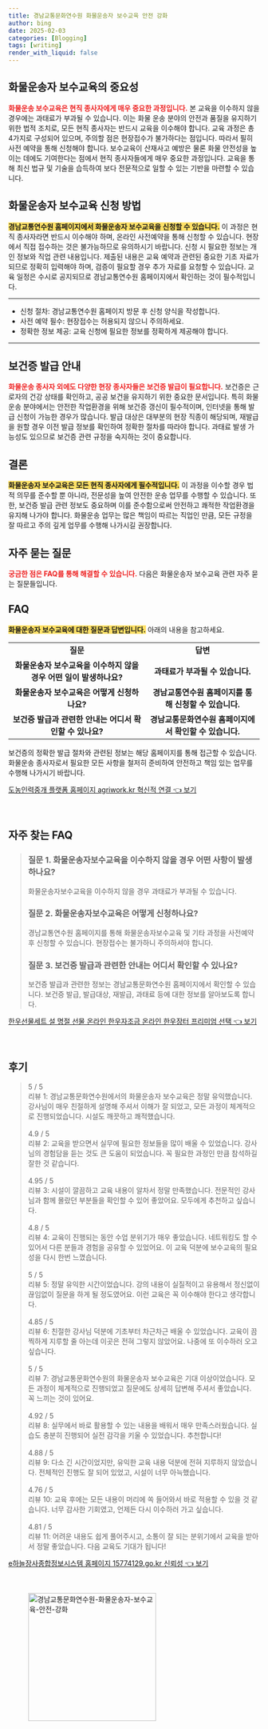 ```yaml
---
title: 경남교통문화연수원 화물운송자 보수교육 안전 강화
author: bing
date: 2025-02-03
categories: [Blogging]
tags: [writing]
render_with_liquid: false
---
```



<h2 id='화물운송자_보수교육의_중요성'>화물운송자 보수교육의 중요성</h2>

<p><b><span style="color: #ee2323;">화물운송 보수교육은 현직 종사자에게 매우 중요한 과정입니다.</span></b> 본 교육을 이수하지 않을 경우에는 과태료가 부과될 수 있습니다. 이는 화물 운송 분야의 안전과 품질을 유지하기 위한 법적 조치로, 모든 현직 종사자는 반드시 교육을 이수해야 합니다. 교육 과정은 총 4가지로 구성되어 있으며, 주의할 점은 현장접수가 불가하다는 점입니다. 따라서 필히 사전 예약을 통해 신청해야 합니다. 보수교육이 산재사고 예방은 물론 화물 안전성을 높이는 데에도 기여한다는 점에서 현직 종사자들에게 매우 중요한 과정입니다. 교육을 통해 최신 법규 및 기술을 습득하여 보다 전문적으로 일할 수 있는 기반을 마련할 수 있습니다.</p>

<h2 id='신청_방법'>화물운송자 보수교육 신청 방법</h2>

<p><b><span style="background-color: #ffe066;">경남교통연수원 홈페이지에서 화물운송자 보수교육을 신청할 수 있습니다.</span></b> 이 과정은 현직 종사자라면 반드시 이수해야 하며, 온라인 사전예약을 통해 신청할 수 있습니다. 현장에서 직접 접수하는 것은 불가능하므로 유의하시기 바랍니다. 신청 시 필요한 정보는 개인 정보와 직업 관련 내용입니다. 제출된 내용은 교육 예약과 관련된 중요한 기초 자료가 되므로 정확히 입력해야 하며, 검증이 필요할 경우 추가 자료를 요청할 수 있습니다. 교육 일정은 수시로 공지되므로 경남교통연수원 홈페이지에서 확인하는 것이 필수적입니다.</p>

<hr />

<ul>
    <li>신청 절차: 경남교통연수원 홈페이지 방문 후 신청 양식을 작성합니다.</li>
    <li>사전 예약 필수: 현장접수는 허용되지 않으니 주의하세요.</li>
    <li>정확한 정보 제공: 교육 신청에 필요한 정보를 정확하게 제공해야 합니다.</li>
</ul>

<hr />

<h2 id='보건증_발급_안내'>보건증 발급 안내</h2>

<p><b><span style="color: #ee2323;">화물운송 종사자 외에도 다양한 현장 종사자들은 보건증 발급이 필요합니다.</span></b> 보건증은 근로자의 건강 상태를 확인하고, 공공 보건을 유지하기 위한 중요한 문서입니다. 특히 화물운송 분야에서는 안전한 작업환경을 위해 보건증 갱신이 필수적이며, 인터넷을 통해 발급 신청이 가능한 경우가 많습니다. 발급 대상은 대부분의 현장 직종이 해당되며, 재발급을 원할 경우 이전 발급 정보를 확인하여 정확한 절차를 따라야 합니다. 과태료 발생 가능성도 있으므로 보건증 관련 규정을 숙지하는 것이 중요합니다.</p>

<h2 id='결론'>결론</h2>

<p><b><span style="background-color: #ffe066;">화물운송자 보수교육은 모든 현직 종사자에게 필수적입니다.</span></b> 이 과정을 이수할 경우 법적 의무를 준수할 뿐 아니라, 전문성을 높여 안전한 운송 업무를 수행할 수 있습니다. 또한, 보건증 발급 관련 정보도 중요하며 이를 준수함으로써 안전하고 쾌적한 작업환경을 유지해 나가야 합니다. 화물운송 업무는 많은 책임이 따르는 직업인 만큼, 모든 규정을 잘 따르고 주의 깊게 업무를 수행해 나가시길 권장합니다.</p>

<h2 id='자주_묻는_질문'>자주 묻는 질문</h2>

<p><b><span style="color: #ee2323;">궁금한 점은 FAQ를 통해 해결할 수 있습니다.</span></b> 다음은 화물운송자 보수교육 관련 자주 묻는 질문들입니다.</p>

<h2 id='FAQ'>FAQ</h2>

<p><b><span style="background-color: #ffe066;">화물운송자 보수교육에 대한 질문과 답변입니다.</span></b> 아래의 내용을 참고하세요.</p>

<table>
    <tr>
        <td style="text-align: center; height: 17px;"><b>질문</b></td>
        <td style="text-align: center; height: 17px;"><b>답변</b></td>
    </tr>
    <tr>
        <td style="text-align: center; height: 17px;"><b>화물운송자 보수교육을 이수하지 않을 경우 어떤 일이 발생하나요?</b></td>
        <td style="text-align: center; height: 17px;"><b>과태료가 부과될 수 있습니다.</b></td>
    </tr>
    <tr>
        <td style="text-align: center; height: 17px;"><b>화물운송자 보수교육은 어떻게 신청하나요?</b></td>
        <td style="text-align: center; height: 17px;"><b>경남교통연수원 홈페이지를 통해 신청할 수 있습니다.</b></td>
    </tr>
    <tr>
        <td style="text-align: center; height: 17px;"><b>보건증 발급과 관련한 안내는 어디서 확인할 수 있나요?</b></td>
        <td style="text-align: center; height: 17px;"><b>경남교통문화연수원 홈페이지에서 확인할 수 있습니다.</b></td>
    </tr>
</table>

<p>보건증의 정확한 발급 절차와 관련된 정보는 해당 홈페이지를 통해 접근할 수 있습니다. 화물운송 종사자로서 필요한 모든 사항을 철저히 준비하여 안전하고 책임 있는 업무를 수행해 나가시기 바랍니다.</p>


<p><a class="click-button" title="도농인력중개 플랫폼 홈페이지 agriwork.kr 혁신적 연결" href="https://somered.github.io/posts/%EB%8F%84%EB%86%8D%EC%9D%B8%EB%A0%A5%EC%A4%91%EA%B0%9C-%ED%94%8C%EB%9E%AB%ED%8F%BC-%ED%99%88%ED%8E%98%EC%9D%B4%EC%A7%80-agriwork.kr-%ED%98%81%EC%8B%A0%EC%A0%81-%EC%97%B0%EA%B2%B0/" rel="dofollow">도농인력중개 플랫폼 홈페이지 agriwork.kr 혁신적 연결 👈 보기</a></p><br>
<h2 id='자주_찾는_FAQ'>자주 찾는 FAQ</h2>
<div itemscope="" itemtype="https://schema.org/FAQPage"> 
<blockquote> 
<div itemscope="" itemprop="mainEntity" itemtype="https://schema.org/Question"> 
<h3 itemprop="name">질문 1. 화물운송자보수교육을 이수하지 않을 경우 어떤 사항이 발생하나요?</h3> 
<div itemscope="" itemprop="acceptedAnswer" itemtype="https://schema.org/Answer"> 
<span itemprop="text"> 
<p>화물운송자보수교육을 이수하지 않을 경우 과태료가 부과될 수 있습니다.</p> 
</span> 
</div> 
</div> 

<div itemscope="" itemprop="mainEntity" itemtype="https://schema.org/Question"> 
<h3 itemprop="name">질문 2. 화물운송자보수교육은 어떻게 신청하나요?</h3> 
<div itemscope="" itemprop="acceptedAnswer" itemtype="https://schema.org/Answer"> 
<span itemprop="text"> 
<p>경남교통연수원 홈페이지를 통해 화물운송자보수교육 및 기타 과정을 사전예약 후 신청할 수 있습니다. 현장접수는 불가하니 주의하셔야 합니다.</p> 
</span> 
</div> 
</div> 

<div itemscope="" itemprop="mainEntity" itemtype="https://schema.org/Question"> 
<h3 itemprop="name">질문 3. 보건증 발급과 관련한 안내는 어디서 확인할 수 있나요?</h3> 
<div itemscope="" itemprop="acceptedAnswer" itemtype="https://schema.org/Answer"> 
<span itemprop="text"> 
<p>보건증 발급과 관련한 정보는 경남교통문화연수원 홈페이지에서 확인할 수 있습니다. 보건증 발급, 발급대상, 재발급, 과태료 등에 대한 정보를 알아보도록 합니다.</p> 
</span> 
</div> 
</div> 
</blockquote> 
</div>
<p><a class="click-button" title="한우선물세트 설 명절 선물 온라인 한우자조금 온라인 한우장터 프리미엄 선택" href="https://somered.github.io/posts/%ED%95%9C%EC%9A%B0%EC%84%A0%EB%AC%BC%EC%84%B8%ED%8A%B8-%EC%84%A4-%EB%AA%85%EC%A0%88-%EC%84%A0%EB%AC%BC-%EC%98%A8%EB%9D%BC%EC%9D%B8-%ED%95%9C%EC%9A%B0%EC%9E%90%EC%A1%B0%EA%B8%88-%EC%98%A8%EB%9D%BC%EC%9D%B8-%ED%95%9C%EC%9A%B0%EC%9E%A5%ED%84%B0-%ED%94%84%EB%A6%AC%EB%AF%B8%EC%97%84-%EC%84%A0%ED%83%9D/" rel="dofollow">한우선물세트 설 명절 선물 온라인 한우자조금 온라인 한우장터 프리미엄 선택 👈 보기</a></p><br>
<h2 id='후기'>후기</h2>
<div itemscope itemtype="https://schema.org/Product">
  <blockquote>
  <div itemprop="review" itemscope itemtype="https://schema.org/Review">
      <div itemprop="reviewRating" itemscope itemtype="https://schema.org/Rating"> <span itemprop="ratingValue">5</span> / <span itemprop="bestRating">5</span> </div>
      <span itemprop="reviewBody">리뷰 1: 경남교통문화연수원에서의 화물운송자 보수교육은 정말 유익했습니다. 강사님이 매우 친절하게 설명해 주셔서 이해가 잘 되었고, 모든 과정이 체계적으로 진행되었습니다. 시설도 깨끗하고 쾌적했습니다.</span>
  </div>
  <br>
  <div itemprop="review" itemscope itemtype="https://schema.org/Review">
      <div itemprop="reviewRating" itemscope itemtype="https://schema.org/Rating"> <span itemprop="ratingValue">4.9</span> / <span itemprop="bestRating">5</span> </div>
      <span itemprop="reviewBody">리뷰 2: 교육을 받으면서 실무에 필요한 정보들을 많이 배울 수 있었습니다. 강사님의 경험담을 듣는 것도 큰 도움이 되었습니다. 꼭 필요한 과정인 만큼 참석하길 잘한 것 같습니다.</span>
  </div>
  <br>
  <div itemprop="review" itemscope itemtype="https://schema.org/Review">
      <div itemprop="reviewRating" itemscope itemtype="https://schema.org/Rating"> <span itemprop="ratingValue">4.95</span> / <span itemprop="bestRating">5</span> </div>
      <span itemprop="reviewBody">리뷰 3: 시설이 깔끔하고 교육 내용이 알차서 정말 만족했습니다. 전문적인 강사님과 함께 몰랐던 부분들을 확인할 수 있어 좋았어요. 모두에게 추천하고 싶습니다.</span>
  </div>
  <br>
  <div itemprop="review" itemscope itemtype="https://schema.org/Review">
      <div itemprop="reviewRating" itemscope itemtype="https://schema.org/Rating"> <span itemprop="ratingValue">4.8</span> / <span itemprop="bestRating">5</span> </div>
      <span itemprop="reviewBody">리뷰 4: 교육이 진행되는 동안 수업 분위기가 매우 좋았습니다. 네트워킹도 할 수 있어서 다른 분들과 경험을 공유할 수 있었어요. 이 교육 덕분에 보수교육의 필요성을 다시 한번 느꼈습니다.</span>
  </div>
  <br>
  <div itemprop="review" itemscope itemtype="https://schema.org/Review">
      <div itemprop="reviewRating" itemscope itemtype="https://schema.org/Rating"> <span itemprop="ratingValue">5</span> / <span itemprop="bestRating">5</span> </div>
      <span itemprop="reviewBody">리뷰 5: 정말 유익한 시간이었습니다. 강의 내용이 실질적이고 유용해서 정신없이 끊임없이 질문을 하게 될 정도였어요. 이런 교육은 꼭 이수해야 한다고 생각합니다.</span>
  </div>
  <br>
  <div itemprop="review" itemscope itemtype="https://schema.org/Review">
      <div itemprop="reviewRating" itemscope itemtype="https://schema.org/Rating"> <span itemprop="ratingValue">4.85</span> / <span itemprop="bestRating">5</span> </div>
      <span itemprop="reviewBody">리뷰 6: 친절한 강사님 덕분에 기초부터 차근차근 배울 수 있었습니다. 교육이 끔찍하게 지루할 줄 아는데 이곳은 전혀 그렇지 않았어요. 나중에 또 이수하러 오고 싶습니다.</span>
  </div>
  <br>
  <div itemprop="review" itemscope itemtype="https://schema.org/Review">
      <div itemprop="reviewRating" itemscope itemtype="https://schema.org/Rating"> <span itemprop="ratingValue">5</span> / <span itemprop="bestRating">5</span> </div>
      <span itemprop="reviewBody">리뷰 7: 경남교통문화연수원의 화물운송자 보수교육은 기대 이상이었습니다. 모든 과정이 체계적으로 진행되었고 질문에도 상세히 답변해 주셔서 좋았습니다. 꼭 느끼는 것이 있어요.</span>
  </div>
  <br>
  <div itemprop="review" itemscope itemtype="https://schema.org/Review">
      <div itemprop="reviewRating" itemscope itemtype="https://schema.org/Rating"> <span itemprop="ratingValue">4.92</span> / <span itemprop="bestRating">5</span> </div>
      <span itemprop="reviewBody">리뷰 8: 실무에서 바로 활용할 수 있는 내용을 배워서 매우 만족스러웠습니다. 실습도 충분히 진행되어 실전 감각을 키울 수 있었습니다. 추천합니다!</span>
  </div>
  <br>
  <div itemprop="review" itemscope itemtype="https://schema.org/Review">
      <div itemprop="reviewRating" itemscope itemtype="https://schema.org/Rating"> <span itemprop="ratingValue">4.88</span> / <span itemprop="bestRating">5</span> </div>
      <span itemprop="reviewBody">리뷰 9: 다소 긴 시간이었지만, 유익한 교육 내용 덕분에 전혀 지루하지 않았습니다. 전체적인 진행도 잘 되어 있었고, 시설이 너무 아늑했습니다.</span>
  </div>
  <br>
  <div itemprop="review" itemscope itemtype="https://schema.org/Review">
      <div itemprop="reviewRating" itemscope itemtype="https://schema.org/Rating"> <span itemprop="ratingValue">4.76</span> / <span itemprop="bestRating">5</span> </div>
      <span itemprop="reviewBody">리뷰 10: 교육 후에는 모든 내용이 머리에 쏙 들어와서 바로 적용할 수 있을 것 같습니다. 너무 감사한 기회였고, 언제든 다시 이수하러 가고 싶습니다.</span>
  </div>
  <br>
  <div itemprop="review" itemscope itemtype="https://schema.org/Review">
      <div itemprop="reviewRating" itemscope itemtype="https://schema.org/Rating"> <span itemprop="ratingValue">4.81</span> / <span itemprop="bestRating">5</span> </div>
      <span itemprop="reviewBody">리뷰 11: 어려운 내용도 쉽게 풀어주시고, 소통이 잘 되는 분위기에서 교육을 받아서 정말 좋았습니다. 다음 교육도 기대가 됩니다!</span>
  </div>
  </blockquote>
</div>
<p><a class="click-button" title="e하늘장사종합정보시스템 홈페이지 15774129.go.kr 신뢰성" href="https://somered.github.io/posts/e%ED%95%98%EB%8A%98%EC%9E%A5%EC%82%AC%EC%A2%85%ED%95%A9%EC%A0%95%EB%B3%B4%EC%8B%9C%EC%8A%A4%ED%85%9C-%ED%99%88%ED%8E%98%EC%9D%B4%EC%A7%80-15774129.go.kr-%EC%8B%A0%EB%A2%B0%EC%84%B1/" rel="dofollow">e하늘장사종합정보시스템 홈페이지 15774129.go.kr 신뢰성 👈 보기</a></p><br>
<figure class="image"><img src="https://somered.github.io/assets/img/thumbnail/경남교통문화연수원-화물운송자-보수교육-안전-강화.webp" alt="경남교통문화연수원-화물운송자-보수교육-안전-강화" width="256" height="256"></figure>